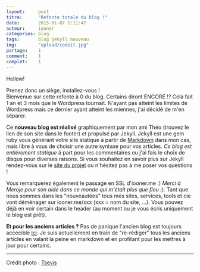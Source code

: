 ```yaml
---
layout: 	post
titre:  	"Refonte totale du blog !"
date:   	2015-01-07 1:11:47
auteur: 	iooner
categories: blog
tags:		blog jekyll nouveau
img: 		"upload/codeit.jpg"
partage:	1
comment:	1
complet:	1
---
```

Hellow!  

Prenez donc un siège, installez-vous !  
Bienvenue sur cette refonte à 0 du blog. Certains diront ENCORE !? Cela fait 1 an et 3 mois que le Wordpress tournait. N'ayant pas atteint les limites de Wordpress mais ce dernier ayant atteint les miennes, j'ai décidé de m'en séparer.  
  
Ce **nouveau blog est réalisé** graphiquement par mon ami Théo (trouvez le lien de son site dans le footer) et propulsé par Jekyll. Jekyll est une gem ruby vous générant votre site statique à partir de [Markdown][markdown] dans mon cas, mais libre à vous de choisir une autre syntaxe pour vos articles. *Ce blog est entièrement statique* à part pour les commentaires ou j'ai fais le choix de disqus pour diverses raisons. Si vous souhaitez en savoir plus sur Jekyll rendez-vous sur le [site du projet][jekyll] ou n'hésitez pas à me poser vos questions !

Vous remarquerez également le passage en SSL d'iooner.me :) *Merci à Meroje pour son aide dans ce monde qui m'était plus que flou :).* Tant que nous sommes dans les "nouveautées" tous mes sites, services, tools et cie vont déménager sur iooner.me/xxx (xxx = nom du site, ...). Vous pouvez déjà en voir certain dans le header (au moment ou je vous écris uniquement le blog est prêt).


**Et pour les anciens articles ?** Pas de panique l'ancien blog est toujours accecible [ici][old]. Je suis actuellement en train de "re-rédiger" tous les anciens articles en valant la peine en markdown et en profitant pour les mettres à jour pour certains.

<hr>

Crédit photo : [Tsevis][photo]

[photo]:		https://www.flickr.com/photos/tsevis/
[jekyll]:		http://jekyllrb.com/
[old]:			https://iooner.me/old
[markdown]:		http://fr.wikipedia.org/wiki/Markdown